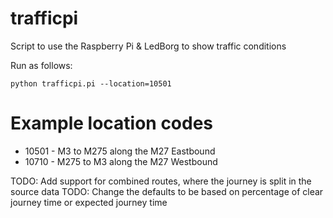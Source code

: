 trafficpi
=========

Script to use the Raspberry Pi &amp; LedBorg to show traffic conditions

Run as follows:

	python trafficpi.pi --location=10501

# Example location codes
 - 10501 - M3 to M275 along the M27 Eastbound
 - 10710 - M275 to M3 along the M27 Westbound

 TODO: Add support for combined routes, where the journey is split in the source data
 TODO: Change the defaults to be based on percentage of clear journey time or expected journey time
